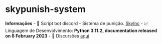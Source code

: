 # skypunish-system
**Informações**  - 💼 Script bot discord - Sistema de punição. [SkyInc](http://github.com/SuleiServices/)  - 📈 Linguagem de Desenvolvimento: **Python 3.11.2, documentation released on 8 February 2023**  - 💬 Discursões [aqui](https://github.com/SuleimanDEV/SloverMC/issues)
